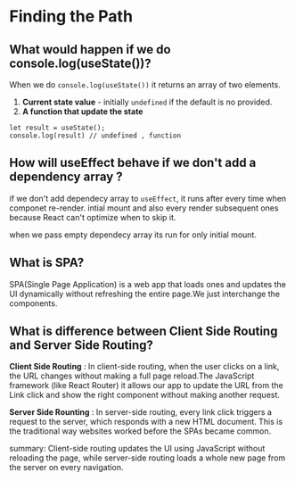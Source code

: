 # Finding the Path

## 



## What would happen if we do console.log(useState())?

When we do `console.log(useState())` it returns an array of two elements.
1. **Current state value** - initially `undefined` if the default is no provided.
2. **A function that update the state**

```
let result = useState();
console.log(result) // undefined , function
```

## How will useEffect behave if we don't add a dependency array ?

if we don't add dependecy array to `useEffect`, it runs after every time when componet re-render. intial mount and also every render subsequent ones because React can't optimize when to skip it.

when we pass empty dependecy array its run for only initial mount.

## What is SPA?
SPA(Single Page Application) is a web app that loads ones and updates the UI dynamically without refreshing the entire page.We just interchange the components.

## What is difference between Client Side Routing and Server Side Routing?

**Client Side Routing** : In client-side routing, when the user clicks on a link, the URL changes without making a full page reload.The JavaScript framework (like React Router) it allows our app to update the URL from the Link click and show the right component without making another request.


**Server Side Rounting** : In server-side routing, every link click triggers a request to the server, which responds with a new HTML document. This is the traditional way websites worked before the SPAs became common.


summary: Client-side routing updates the UI using JavaScript without reloading the page, while server-side routing loads a whole new page from the server on every navigation.